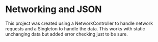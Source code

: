 # Networking and JSON
This project was created using a NetworkController to handle network requests and a Singleton to handle the data. This works with static unchanging data but added error checking just to be sure.
